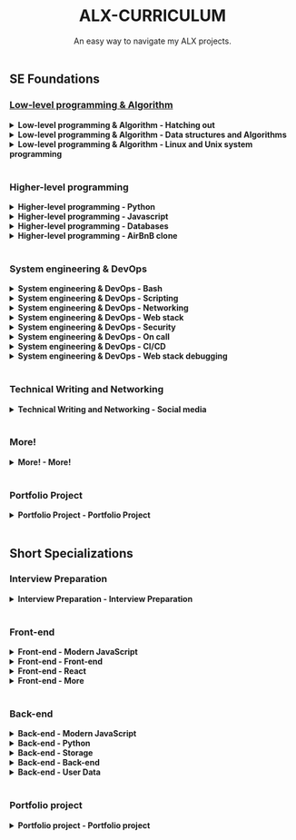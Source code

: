 <h1 align="center"><b>ALX-CURRICULUM</b></h1>
<div align="center">An easy way to navigate my ALX projects.</div>

<!-- =============================================================== -->
<br>

## SE Foundations
<h3><u>Low-level programming & Algorithm</u></h3>
<details>
<summary><b><a href=""></a>Low-level programming & Algorithm - Hatching out</b></summary><br>

- [0x00. C - Hello, World]()
- [0x01. C - Variables, if, else, while]()
- [First Day of C Programming]()
- [0x02. C - Functions, nested loops]()
- [0x04. C - More functions, more nested loops]()
- [0x03. C - Debugging]()
- [0x05. C - Pointers, arrays and strings]()
- [0x06. C - More pointers, arrays and strings]()
- [0x07. C - Even more pointers, arrays and strings]()
- [0x08. C - Recursion]()
- [0x09. C - Static libraries]()
- [0x0A. C - argc, argv]()
- [0x0B. C - malloc, free]()
- [0x0C. C - More malloc, free]()
- [0x0D. C - Preprocessor]()
- [0x0E. C - Structures, typedef]()
- [0x0F. C - Function pointers]()
- [0x10. C - Variadic functions]()
- [0x11. C - printf]()
- [0x14. C - Bit manipulation]()
- [0x18. C - Dynamic libraries]()
- [0x1C. C - Makefiles]()

<br>
</details>

<details>
<summary><b><a href=""></a>Low-level programming & Algorithm - Data structures and Algorithms</b></summary><br>

- [0x12. C - Singly linked lists]()
- [0x13. C - More singly linked lists]()
- [0x17. C - Doubly linked lists]()
- [0x19. C - Stacks, Queues - LIFO, FIFO]()
- [0x1A. C - Hash tables]()
- [0x1B. C - Sorting algorithms & Big O]()
- [0x1D. C - Binary trees]()
- [0x1E. C - Search Algorithms]()

<br>
</details>

<details>
<summary><b><a href=""></a>Low-level programming & Algorithm - Linux and Unix system programming</b></summary><br>

- [0x15. C - File I/O]()
- [0x16. C - Simple Shell]()

<br>
</details>

<!-- =============================================================== -->
<br>

### Higher-level programming
<details>
<summary><b><a href=""></a>Higher-level programming - Python</b></summary><br>

- [0x00. Python - Hello, World]()
- [0x01. Python - if/else, loops, functions]()
- [0x02. Python - import & modules]()
- [0x03. Python - Data Structures: Lists, Tuples]()
- [0x04. Python - More Data Structures: Set, Dictionary]()
- [0x05. Python - Exceptions]()
- [0x06. Python - Classes and Objects]()
- [0x08. Python - More Classes and Objects]()
- [0x07. Python - Test-driven development]()
- [0x09. Python - Everything is object]()
- [0x0A. Python - Inheritance]()
- [0x0B. Python - Input/Output]()
- [0x0C. Python - Almost a circle]()
- [0x0F. Python - Object-relational mapping]()
- [0x10. Python - Network #0]()
- [0x11. Python - Network #1]()

<br>
</details>

<details>
<summary><b><a href=""></a>Higher-level programming - Javascript</b></summary><br>

- [0x12. JavaScript - Warm up]()
- [0x13. JavaScript - Objects, Scopes and Closures]()
- [0x14. JavaScript - Web scraping]()
- [0x15. JavaScript - Web jQuery]()

<br>
</details>

<details>
<summary><b><a href=""></a>Higher-level programming - Databases</b></summary><br>

- [0x0D. SQL - Introduction]()
- [0x0E. SQL - More queries ]()

<br>
</details>

<details>
<summary><b><a href=""></a>Higher-level programming - AirBnB clone</b></summary><br>

- [0x00. AirBnB clone - The console]()
- [0x01. AirBnB clone - Web static]()
- [0x02. AirBnB clone - MySQL]()
- [0x03. AirBnB clone - Deploy static]()
- [0x04. AirBnB clone - Web framework]()
- [0x05. AirBnB clone - RESTful API]()
- [0x06. AirBnB clone - Web dynamic]()

<br>
</details>

<!-- =============================================================== -->
<br>

### System engineering & DevOps
<details>
<summary><b><a href=""></a>System engineering & DevOps - Bash</b></summary><br>

- [0x00. Shell, basics]()
- [0x01. Shell, permissions]()
- [0x02. Shell, I/O Redirections and filters]()
- [0x03. Shell, init files, variables and expansions]()
- [0x04. Loops, conditions and parsing]()
- [0x05. Processes and signals]()

<br>
</details>

<details>
<summary><b><a href=""></a>System engineering & DevOps - Scripting</b></summary><br>

- [0x06. Regular expression]()
- [0x15. API]()
- [0x16. API advanced]()

<br>
</details>

<details>
<summary><b><a href=""></a>System engineering & DevOps - Networking</b></summary><br>

- [0x07. Networking basics #0]()
- [0x08. Networking basics #1]()

<br>
</details>

<details>
<summary><b><a href=""></a>System engineering & DevOps - Web stack</b></summary><br>

- [0x09. Web infrastructure design]()
- [0x0C. Web server]()
- [0x0F. Load balancer]()
- [0x10. HTTPS SSL]()
- [0x11. What happens when you type google.com in your browser and press Enter]()
- [0x14. MySQL]()
- [0x18. Webstack monitoring]()
- [0x1A. Application server]()

<br>
</details>

<details>
<summary><b><a href=""></a>System engineering & DevOps - Security</b></summary><br>

- [0x0B. SSH]()
- [0x13. Firewall]()

<br>
</details>

<details>
<summary><b><a href=""></a>System engineering & DevOps - On call</b></summary><br>

- [0x19. Postmortem]()

<br>
</details>

<details>
<summary><b><a href=""></a>System engineering & DevOps - CI/CD</b></summary><br>

- [0x0A. Configuration management ]()

<br>
</details>

<details>
<summary><b><a href=""></a>System engineering & DevOps - Web stack debugging</b></summary><br>

- [0x0D. Web stack debugging #0]()
- [0x0E. Web stack debugging #1]()
- [0x12. Web stack debugging #2]()
- [0x17. Web stack debugging #3]()
- [0x1B. Web stack debugging #4]()

<br>
</details>

<!-- =============================================================== -->
<br>

### Technical Writing and Networking
<details>
<summary><b><a href=""></a>Technical Writing and Networking - Social media</b></summary><br>

- [Professional Relationships]()
- [Professional Social Presence ]()

<br>
</details>

<!-- =============================================================== -->
<br>

### More!
<details>
<summary><b><a href=""></a>More! - More!</b></summary><br>

- [RSA Factoring Challenge]()
- [Command line for the win]()
- [0x00. Fix my code]()
- [Attack is the best defense]()
- [0x01. Fix my code]()

<br>
</details>

<!-- =============================================================== -->
<br>

### Portfolio Project
<details>
<summary><b><a href=""></a>Portfolio Project - Portfolio Project</b></summary><br>

- [Research & Project approval (Part 1)]()
- [Research & Project approval (Part 2)]()
- [Research & Project approval (Part 3)]()
- [Build your portfolio project (Week 1): Making Progress]()
- [Build your portfolio project (Week 2): MVP Complete]()
- [Build your portfolio project (Week 3): Project Landing Page]()
- [Cleanup your Portfolio Project]()
- [Portfolio Project Blog post]()
- [Build your portfolio project (Week 3): Presentation]()

<br>
</details>

<!-- =============================================================== -->
<br>

## Short Specializations

### Interview Preparation
<details>
<summary><b><a href=""></a>Interview Preparation - Interview Preparation</b></summary><br>

- [0x00. Pascal's Triangle]()
- [0x01. Lockboxes]()
- [0x02. Minimum Operations]()
- [0x03. Log Parsing]()
- [0x04. UTF-8 Validation]()
- [0x05. N Queens]()
- [0x06. Star Wars API]()
- [0x07. Rotate 2D Matrix]()
- [0x08. Making Change]()
- [0x09. Island Perimeter]()
- [0x0A. Prime Game]()

<br>
</details>

<br>

### Front-end
<details>
<summary><b><a href=""></a>Front-end - Modern JavaScript</b></summary><br>

- [0x00. ES6 Basics]()
- [0x01. ES6 Promises]()
- [0x02. ES6 classes]()
- [0x03. ES6 data manipulation]()
- [0x04. Typescript]()

<br>
</details>

<details>
<summary><b><a href=""></a>Front-end - Front-end</b></summary><br>

- [0x00. Advanced HTML]()
- [0x01. Developer tools]()
- [0x02. Advanced CSS]()
- [0x03. Responsive design]()

<br>
</details>

<details>
<summary><b><a href=""></a>Front-end - React</b></summary><br>

- [0x00. Webpack]()
- [0x01. React intro]()
- [0x02. React props]()
- [0x03. React component]()
- [0x04. React inline styling]()
- [0x05. React state]()
- [0x06. React Immutable]()
- [0x07. React Redux action creator+normalizr]()
- [0x08. React Redux reducer+selector]()
- [0x09. React Redux Connectors and Providers]()

<br>
</details>

<details>
<summary><b><a href=""></a>Front-end - More</b></summary><br>

- [Markdown to HTML]()
- [Flexbox]()
- [Forms]()
- [Accessibility]()
- [Fun with CSS]()
- [Sass & Scss]()

<br>
</details>

<br>

### Back-end
<details>
<summary><b><a href=""></a>Back-end - Modern JavaScript</b></summary><br>

- [0x00. ES6 Basics]()
- [0x01. ES6 Promises]()
- [0x02. ES6 classes]()
- [0x03. ES6 data manipulation]()
- [0x04. Typescript]()
- [0x05. NodeJS Basics]()
- [0x06. Unittests in JS]()

<br>
</details>

<details>
<summary><b><a href=""></a>Back-end - Python</b></summary><br>

- [0x00. Python - Variable Annotations]()
- [0x01. Python - Async]()
- [0x02. Python - Async Comprehension]()
- [0x03. Unittests and Integration Tests]()

<br>
</details>

<details>
<summary><b><a href=""></a>Back-end - Storage</b></summary><br>

- [0x00. MySQL advanced]()
- [0x01. NoSQL]()
- [0x02. Redis basic]()

<br>
</details>

<details>
<summary><b><a href=""></a>Back-end - Back-end</b></summary><br>

- [0x00. Pagination]()
- [0x01. Caching]()
- [0x02. i18n]()
- [0x03. Queuing System in JS]()
- [0x04. Files manager]()

<br>
</details>

<details>
<summary><b><a href=""></a>Back-end - User Data</b></summary><br>

- [0x00. Personal data]()
- [0x01. Basic authentication]()
- [0x02. Session authentication]()
- [0x03. User authentication service]()

<br>
</details>

<br>

### Portfolio project
<details>
<summary><b><a href=""></a>Portfolio project - Portfolio project</b></summary><br>

- [Webstack - Portfolio Project - Pitch]()
- [Final 2024 Project: Reflect & Share]()
- [Webstack - Portfolio Project ]()

<br>
</details>

<br>

<br>

<br>
